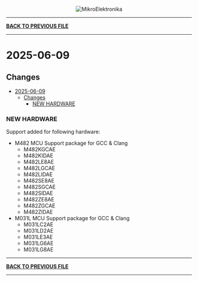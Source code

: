 <p align="center">
  <img src="http://www.mikroe.com/img/designs/beta/logo_small.png?raw=true" alt="MikroElektronika"/>
</p>

---

**[BACK TO PREVIOUS FILE](../changelog.md)**

---

# 2025-06-09

## Changes

- [2025-06-09](#2025-06-09)
  - [Changes](#changes)
    - [NEW HARDWARE](#new-hardware)

### NEW HARDWARE

Support added for following hardware:

+ M482 MCU Support package for GCC & Clang
  + M482KGCAE
  + M482KIDAE
  + M482LE8AE
  + M482LGCAE
  + M482LIDAE
  + M482SE8AE
  + M482SGCAE
  + M482SIDAE
  + M482ZE8AE
  + M482ZGCAE
  + M482ZIDAE
+ M031L MCU Support package for GCC & Clang
  + M031LC2AE
  + M031LD2AE
  + M031LE3AE
  + M031LG6AE
  + M031LG8AE

---

**[BACK TO PREVIOUS FILE](../changelog.md)**

---
